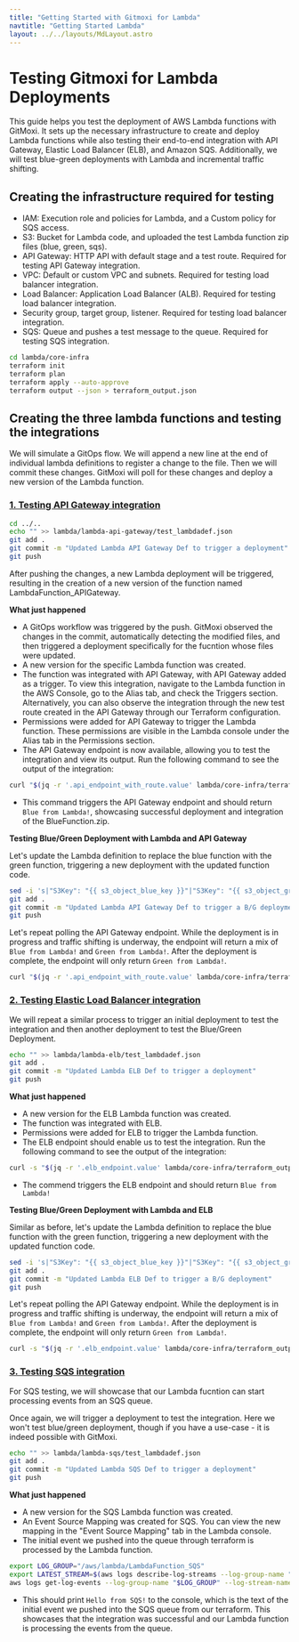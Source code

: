 ```yaml
---
title: "Getting Started with Gitmoxi for Lambda"
navtitle: "Getting Started Lambda"
layout: ../../layouts/MdLayout.astro
---
```


# Testing Gitmoxi for Lambda Deployments

This guide helps you test the deployment of AWS Lambda functions with GitMoxi. It sets up the necessary infrastructure to create and deploy Lambda functions while also testing their end-to-end integration with API Gateway, Elastic Load Balancer (ELB), and Amazon SQS. Additionally, we will test blue-green deployments with Lambda and incremental traffic shifting.

## Creating the infrastructure required for testing

- IAM: Execution role and policies for Lambda, and a Custom policy for SQS access.
- S3: Bucket for Lambda code, and uploaded the test Lambda function zip files (blue, green, sqs).
- API Gateway: HTTP API with default stage and a test route. Required for testing API Gateway integration. 
- VPC: Default or custom VPC and subnets. Required for testing load balancer integration.
- Load Balancer: Application Load Balancer (ALB). Required for testing load balancer integration.
- Security group, target group, listener. Required for testing load balancer integration.
- SQS: Queue and pushes a test message to the queue. Required for testing SQS integration. 

```bash
cd lambda/core-infra
terraform init
terraform plan
terraform apply --auto-approve
terraform output --json > terraform_output.json
```

## Creating the three lambda functions and testing the integrations

We will simulate a GitOps flow. We will append a new line at the end of individual lambda definitions to register a change to the file. Then we will commit these changes. GitMoxi will poll for these changes and deploy a new version of the Lambda function.

### <u> 1. Testing API Gateway integration </u>

```bash
cd ../..
echo "" >> lambda/lambda-api-gateway/test_lambdadef.json
git add .
git commit -m "Updated Lambda API Gateway Def to trigger a deployment"
git push
```

After pushing the changes, a new Lambda deployment will be triggered, resulting in the creation of a new version of the function named LambdaFunction_APIGateway.

**What just happened**
- A GitOps workflow was triggered by the push. GitMoxi observed the changes in the commit, automatically detecting the modified files, and then triggered a deployment specifically for the fucntion whose files were updated.
- A new version for the specific Lambda function was created.
- The function was integrated with API Gateway, with API Gateway added as a trigger. To view this integration, navigate to the Lambda function in the AWS Console, go to the Alias tab, and check the Triggers section. Alternatively, you can also observe the integration through the new test route created in the API Gateway through our Terraform configuration.
- Permissions were added for API Gateway to trigger the Lambda function. These permissions are visible in the Lambda console under the Alias tab in the Permissions section.
- The API Gateway endpoint is now available, allowing you to test the integration and view its output. Run the following command to see the output of the integration:

 ```bash
 curl "$(jq -r '.api_endpoint_with_route.value' lambda/core-infra/terraform_output.json)"
 ```

- This command triggers the API Gateway endpoint and should return `Blue from Lambda!`, showcasing successful deployment and integration of the BlueFunction.zip.  

**Testing Blue/Green Deployment with Lambda and API Gateway**

Let's update the Lambda definition to replace the blue function with the green function, triggering a new deployment with the updated function code.

```bash
sed -i 's|"S3Key": "{{ s3_object_blue_key }}"|"S3Key": "{{ s3_object_green_key }}"|' lambda/lambda-api-gateway/test_lambdadef.json
git add .
git commit -m "Updated Lambda API Gateway Def to trigger a B/G deployment"
git push
```

Let's repeat polling the API Gateway endpoint. While the deployment is in progress and traffic shifting is underway, the endpoint will return a mix of `Blue from Lambda!` and `Green from Lambda!`. After the deployment is complete, the endpoint will only return `Green from Lambda!`.

```bash
curl "$(jq -r '.api_endpoint_with_route.value' lambda/core-infra/terraform_output.json)"
```

### <u> 2. Testing Elastic Load Balancer integration </u>

We will repeat a similar process to trigger an initial deployment to test the integration and then another deployment to test the Blue/Green Deployment.

```bash
echo "" >> lambda/lambda-elb/test_lambdadef.json
git add .
git commit -m "Updated Lambda ELB Def to trigger a deployment"
git push
```

**What just happened**
- A new version for the ELB Lambda function was created.
- The function was integrated with ELB.
- Permissions were added for ELB to trigger the Lambda function.
- The ELB endpoint should enable us to test the integration. Run the following command to see the output of the integration:

```bash
curl -s "$(jq -r '.elb_endpoint.value' lambda/core-infra/terraform_output.json)" | jq -r '.message'
```
- The commend triggers the ELB endpoint and should return `Blue from Lambda!`

**Testing Blue/Green Deployment with Lambda and ELB**

Similar as before, let's update the Lambda definition to replace the blue function with the green function, triggering a new deployment with the updated function code.

```bash
sed -i 's|"S3Key": "{{ s3_object_blue_key }}"|"S3Key": "{{ s3_object_green_key }}"|' lambda/lambda-elb/test_lambdadef.json
git add .
git commit -m "Updated Lambda ELB Def to trigger a B/G deployment"
git push
```

Let's repeat polling the API Gateway endpoint. While the deployment is in progress and traffic shifting is underway, the endpoint will return a mix of `Blue from Lambda!` and `Green from Lambda!`. After the deployment is complete, the endpoint will only return `Green from Lambda!`.

```bash
curl -s "$(jq -r '.elb_endpoint.value' lambda/core-infra/terraform_output.json)" | jq -r '.message'
```

### <u> 3. Testing SQS integration </u>

For SQS testing, we will showcase that our Lambda fucntion can start processing events from an SQS queue. 

Once again, we will trigger a deployment to test the integration. Here we won't test blue/green deployment, though if you have a use-case - it is indeed possible with GitMoxi. 

```bash
echo "" >> lambda/lambda-sqs/test_lambdadef.json
git add .
git commit -m "Updated Lambda SQS Def to trigger a deployment"
git push
```

**What just happened**
- A new version for the SQS Lambda function was created.
- An Event Source Mapping was created for SQS. You can view the new mapping in the "Event Source Mapping" tab in the Lambda console.
- The initial event we pushed into the queue through terraform is processed by the Lambda function.

```bash
export LOG_GROUP="/aws/lambda/LambdaFunction_SQS"
export LATEST_STREAM=$(aws logs describe-log-streams --log-group-name "$LOG_GROUP" --order-by "LastEventTime" --descending --limit 1 --query "logStreams[0].logStreamName" --output text)
aws logs get-log-events --log-group-name "$LOG_GROUP" --log-stream-name "$LATEST_STREAM" --limit 10 | jq -r '.events[].message | capture("body\": \"(?<body>.*?)\"").body'
```

- This should print `Hello from SQS!` to the console, which is the text of the initial event we pushed into the SQS queue from our terraform. This showcases that the integration was successful and our Lambda function is processing the events from the queue. 